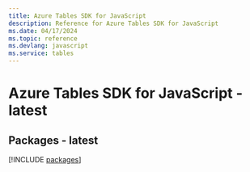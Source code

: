 ```yaml
---
title: Azure Tables SDK for JavaScript
description: Reference for Azure Tables SDK for JavaScript
ms.date: 04/17/2024
ms.topic: reference
ms.devlang: javascript
ms.service: tables
---
```

# Azure Tables SDK for JavaScript - latest
## Packages - latest
[!INCLUDE [packages](tables-index.md)]